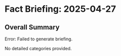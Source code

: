 # Fact Briefing: 2025-04-27

## Overall Summary
Error: Failed to generate briefing.

No detailed categories provided.